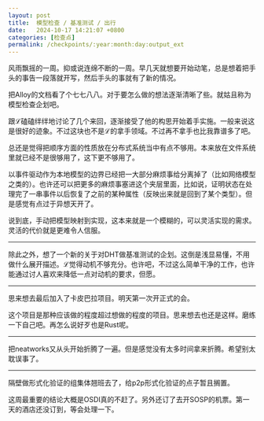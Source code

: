 ```yaml
---
layout: post
title:  模型检查 / 基准测试 / 出行
date:   2024-10-17 14:21:07 +0800
categories: [检查点]
permalink: /checkpoints/:year:month:day:output_ext
---
```


风雨飘摇的一周。抑或说连绵不断的一周。早几天就想要开始动笔，总是想着把手头的事告一段落就开写，然后手头的事就有了新的情况。

把Alloy的文档看了个七七八八。对于要怎么做的想法逐渐清晰了些。就姑且称为模型检查企划吧。

跟ℒ磕磕绊绊地讨论了几个来回，逐渐接受了他的构思开始着手实施。一般来说这是很好的迹象。不过这块也不是ℒ的拿手领域。不过再不拿手也比我靠谱多了吧。

总还是觉得把顺序方面的性质放在分布式系统当中有点不够用。本来放在文件系统里就已经不是很够用了，这下更不够用了。

以事件驱动作为本地模型的边界已经把一大部分麻烦事给分离掉了（比如网络模型之类的）。也许还可以把更多的麻烦事塞进这个夹层里面，比如说，证明状态在处理完了一串事件以后恢复了之前的某种属性（反映出来就是回到了某个类型）。但是感觉有点过于异想天开了。

说到底，手动把模型映射到实现，这本来就是一个模糊的，可以灵活实现的需求。灵活的代价就是更难令人信服。

----

除此之外，想了一个新的关于对DHT做基准测试的企划。这倒是浅显易懂，不用做什么展开描述。ℒ觉得动机不够充分。也许吧，不过这么简单干净的工作，也许能通过讨人喜欢来降低一点对动机的要求，但愿。

----

思来想去最后加入了卡皮巴拉项目。明天第一次开正式的会。

这个项目是那种应该做的程度超过想做的程度的项目。思来想去也还是这样。磨练一下自己吧。再怎么说好歹也是Rust呢。

----

把neatworks又从头开始折腾了一遍。但是感觉没有太多时间拿来折腾。希望别太耽误事了。

----

隔壁做形式化验证的组集体翘班去了，给p2p形式化验证的点子暂且搁置。

这周最重要的结论大概是OSDI真的不赶了。另外还订了去开SOSP的机票。第一天的酒店还没订到，等会处理一下。
